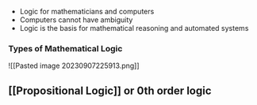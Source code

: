 - Logic for mathematicians and computers
- Computers cannot have ambiguity
- Logic is the basis for mathematical reasoning and automated systems


### Types of Mathematical Logic

![[Pasted image 20230907225913.png]]

## [[Propositional Logic]] or 0th order logic
